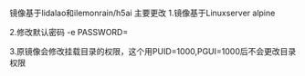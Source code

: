 #
镜像基于lidalao和ilemonrain/h5ai
主要更改
1.镜像基于Linuxserver alpine

2.修改默认密码 -e PASSWORD=<password>

3.原镜像会修改挂载目录的权限，这个用PUID=1000,PGUI=1000后不会更改目录权限

